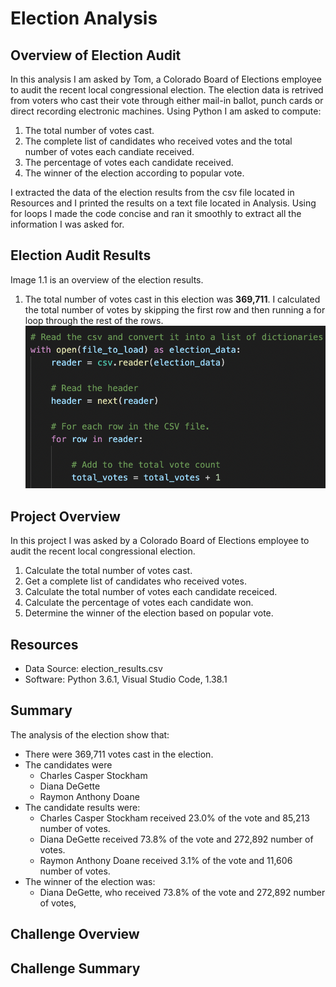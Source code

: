 # Election Analysis

## Overview of Election Audit

In this analysis I am asked by Tom, a Colorado Board of Elections employee to audit the recent local congressional election. The election data is retrived from voters who cast their vote  through either mail-in ballot, punch cards or direct recording electronic machines. Using Python I am asked to compute: 

1. The total number of votes cast. 
2. The complete list of candidates who received votes and the total number of votes each candiate received. 
3. The percentage of votes each candidate received. 
4. The winner of the election according to popular vote. 

I extracted the data of the election results from the csv file located in Resources and I printed the results on a text file located in Analysis. Using for loops I made the code concise and ran it smoothly to extract all the information I was asked for. 

## Election Audit Results 
Image 1.1 is an overview of the election results. 


1. The total number of votes cast in this election was **369,711**. I calculated the total number of votes by skipping the first row and then running a for loop through the rest of the rows. ![Total_votes](Resources/Total_votes.png)  
















## Project Overview 
In this project I was asked by a Colorado Board of Elections employee to audit the recent local congressional election. 

1. Calculate the total number of votes cast. 
2. Get a complete list of candidates who received votes. 
3. Calculate the total number of votes each candidate receiced. 
4. Calculate the percentage of votes each candidate won. 
5. Determine the winner of the election based on popular vote. 

## Resources 
- Data Source: election_results.csv 
- Software: Python 3.6.1, Visual Studio Code, 1.38.1 

## Summary 
The analysis of the election show that: 
- There were 369,711 votes cast in the election. 
- The candidates were 
  - Charles Casper Stockham
  - Diana DeGette
  - Raymon Anthony Doane
- The candidate results were: 
   - Charles Casper Stockham received 23.0% of the vote and 85,213 number of votes. 
   - Diana DeGette received 73.8% of the vote and 272,892 number of votes. 
   - Raymon Anthony Doane received 3.1% of the vote and 11,606 number of votes. 
- The winner of the election was: 
   - Diana DeGette, who received 73.8% of the vote and 272,892 number of votes, 

## Challenge Overview 

## Challenge Summary 

 
